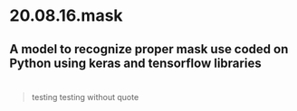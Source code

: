 # 20.08.16.mask
A model to recognize proper mask use coded on Python using keras and tensorflow libraries
---
# 
> testing
testing without quote
